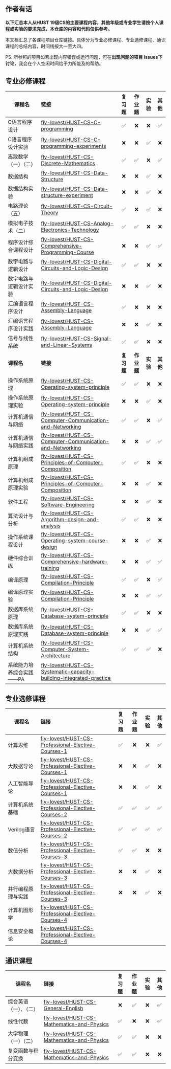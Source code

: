 ## 作者有话

**以下汇总本人从HUST 19级CS的主要课程内容，其他年级或专业学生请按个人课程或实验的要求完成，本仓库的内容和代码仅供参考。**

本文档汇总了各课程项目仓库链接。具体分为专业必修课程、专业选修课程、通识课程的总结内容，时间线按大一至大四。

PS. 所参照的项目如若出现内容错误或运行问题，可在**出现问题的项目 Issues下讨论**，我会在个人空闲时间给予力所能及的帮助。

## 专业必修课程

| 课程名                   | 链接                                                         |   复习题   |   作业题   |   实验   |   其他   |
| ------------------------ | :----------------------------------------------------------- | :--------: | :--------: | :------: | :------: |
| C语言程序设计            | [fly-lovest/HUST-CS-C-programming](https://github.com/fly-lovest/HUST-CS-C-programming) |     ✅      |     ❌      |    ❌     |    ✅     |
| C语言程序设计实验        | [fly-lovest/HUST-CS-C-programming-experiments](https://github.com/fly-lovest/HUST-CS-C-programming-experiments) |     ❌      |     ❌      |    ✅     |    ❌     |
| 离散数学（一）（二）     | [fly-lovest/HUST-CS-Discrete-Mathematics](https://github.com/fly-lovest/HUST-CS-Discrete-Mathematics) |     ✅      |     ✅      |    ❌     |    ✅     |
| 数据结构                 | [fly-lovest/HUST-CS-Data-Structure](https://github.com/fly-lovest/HUST-CS-Data-Structure) |     ❌      |     ❌      |    ✅     |    ❌     |
| 数据结构实验             | [fly-lovest/HUST-CS-Data-structure-experiment](https://github.com/fly-lovest/HUST-CS-Data-structure-experiment) |     ❌      |     ❌      |    ✅     |    ❌     |
| 电路理论（五）           | [fly-lovest/HUST-CS-Circuit-Theory](https://github.com/fly-lovest/HUST-CS-Circuit-Theory) |     ✅      |     ❌      |    ✅     |    ❌     |
| 模拟电子技术（二）       | [fly-lovest/HUST-CS-Analog-Electronics-Technology](https://github.com/fly-lovest/HUST-CS-Analog-Electronics-Technology) |     ✅      |     ✅      |    ❌     |    ❌     |
| 程序设计综合课程设计     | [fly-lovest/HUST-CS-Comprehensive-Programming-Course](https://github.com/fly-lovest/HUST-CS-Comprehensive-Programming-Course) |     ❌      |     ❌      |    ✅     |    ✅     |
| 数字电路与逻辑设计       | [fly-lovest/HUST-CS-Digital-Circuits-and-Logic-Design](https://github.com/fly-lovest/HUST-CS-Digital-Circuits-and-Logic-Design) |     ✅      |     ✅      |    ❌     |    ❌     |
| 数字电路与逻辑设计实验   | [fly-lovest/HUST-CS-Digital-Circuits-and-Logic-Design](https://github.com/fly-lovest/HUST-CS-Digital-Circuits-and-Logic-Design) |     ❌      |     ❌      |    ✅     |    ❌     |
| 汇编语言程序设计         | [fly-lovest/HUST-CS-Assembly-Language](https://github.com/fly-lovest/HUST-CS-Assembly-Language) |     ✅      |     ❌      |    ❌     |    ❌     |
| 汇编语言程序设计实践     | [fly-lovest/HUST-CS-Assembly-Language](https://github.com/fly-lovest/HUST-CS-Assembly-Language) |     ❌      |     ❌      |    ✅     |    ❌     |
| 信号与线性系统           | [fly-lovest/HUST-CS-Signal-and-Linear-Systems](https://github.com/fly-lovest/HUST-CS-Signal-and-Linear-Systems) |     ✅      |     ✅      |    ❌     |    ❌     |
| **课程名**               | **链接**                                                     | **复习题** | **作业题** | **实验** | **其他** |
| 操作系统原理             | [fly-lovest/HUST-CS-Operating-system-principle](https://github.com/fly-lovest/HUST-CS-Operating-system-principle) |     ✅      |     ✅      |    ❌     |    ❌     |
| 操作系统原理实验         | [fly-lovest/HUST-CS-Operating-system-principle](https://github.com/fly-lovest/HUST-CS-Operating-system-principle) |     ❌      |     ❌      |    ✅     |    ❌     |
| 计算机通信与网络         | [fly-lovest/HUST-CS-Computer-Communication-and-Networking](https://github.com/fly-lovest/HUST-CS-Computer-Communication-and-Networking) |     ✅      |     ✅      |    ❌     |    ✅     |
| 计算机通信与网络实践     | [fly-lovest/HUST-CS-Computer-Communication-and-Networking](https://github.com/fly-lovest/HUST-CS-Computer-Communication-and-Networking) |     ❌      |     ❌      |    ✅     |    ✅     |
| 计算机组成原理           | [fly-lovest/HUST-CS-Principles-of-Computer-Composition](https://github.com/fly-lovest/HUST-CS-Principles-of-Computer-Composition) |     ✅      |     ✅      |    ❌     |    ❌     |
| 计算机组成原理实验       | [fly-lovest/HUST-CS-Principles-of-Computer-Composition](https://github.com/fly-lovest/HUST-CS-Principles-of-Computer-Composition) |     ❌      |     ❌      |    ✅     |    ❌     |
| 软件工程                 | [fly-lovest/HUST-CS-Software-Engineering](https://github.com/fly-lovest/HUST-CS-Software-Engineering) |     ❌      |     ❌      |    ✅     |    ❌     |
| 算法设计与分析           | [fly-lovest/HUST-CS-Algorithm-design-and-analysis](https://github.com/fly-lovest/HUST-CS-Algorithm-design-and-analysis) |     ✅      |     ✅      |    ❌     |    ❌     |
| 操作系统课程设计         | [fly-lovest/HUST-CS-Operating-system-course-design](https://github.com/fly-lovest/HUST-CS-Operating-system-course-design) |     ❌      |     ❌      |    ✅     |    ❌     |
| 硬件综合训练             | [fly-lovest/HUST-CS-Comprehensive-hardware-training](https://github.com/fly-lovest/HUST-CS-Comprehensive-hardware-training) |     ❌      |     ❌      |    ✅     |    ✅     |
| 编译原理                 | [fly-lovest/HUST-CS-Compilation-Principle](https://github.com/fly-lovest/HUST-CS-Compilation-Principle) |     ✅      |     ✅      |    ❌     |    ✅     |
| 编译原理实验             | [fly-lovest/HUST-CS-Compilation-Principle](https://github.com/fly-lovest/HUST-CS-Compilation-Principle) |     ❌      |     ❌      |    ✅     |    ✅     |
| 数据库系统原理           | [fly-lovest/HUST-CS-Database-system-principle](https://github.com/fly-lovest/HUST-CS-Database-system-principle) |     ✅      |     ✅      |    ❌     |    ❌     |
| 数据库系统原理实践       | [fly-lovest/HUST-CS-Database-system-principle](https://github.com/fly-lovest/HUST-CS-Database-system-principle) |     ❌      |     ❌      |    ✅     |    ✅     |
| 计算机系统结构           | [fly-lovest/HUST-CS-Computer-System-Architecture](https://github.com/fly-lovest/HUST-CS-Computer-System-Architecture) |     ✅      |     ✅      |    ✅     |    ❌     |
| 系统能力培养综合实践——PA | [fly-lovest/HUST-CS-Systematic-capacity-building-integrated-practice](https://github.com/fly-lovest/HUST-CS-Systematic-capacity-building-integrated-practice) |            |            |          |          |





## 专业选修课程


| 课程名             | 链接                                                         | 复习题 | 作业题 | 实验 | 其他 |
| ------------------------ | :----------------------------------------------------------- | :--------: | :--------: | :------: | :------: |
| 计算思维           | [fly-lovest/HUST-CS-Professional-Elective-Courses-1](https://github.com/fly-lovest/HUST-CS-Professional-Elective-Courses-1) |   ✅    |   ❌    |  ❌   |  ✅   |
| 大数据导论         | [fly-lovest/HUST-CS-Professional-Elective-Courses-1](https://github.com/fly-lovest/HUST-CS-Professional-Elective-Courses-1) |   ❌    |   ❌    |  ✅   |  ❌   |
| 人工智能导论       | [fly-lovest/HUST-CS-Professional-Elective-Courses-1](https://github.com/fly-lovest/HUST-CS-Professional-Elective-Courses-1) |   ❌    |   ❌    |  ✅   |  ❌   |
| 计算机系统基础     | [fly-lovest/HUST-CS-Professional-Elective-Courses-2](https://github.com/fly-lovest/HUST-CS-Professional-Elective-Courses-2) |   ✅    |   ✅    |  ✅   |  ✅   |
| Verilog语言        | [fly-lovest/HUST-CS-Professional-Elective-Courses-2](https://github.com/fly-lovest/HUST-CS-Professional-Elective-Courses-2) |   ✅    |   ✅    |  ✅   |  ✅   |
| 数值分析           | [fly-lovest/HUST-CS-Professional-Elective-Courses-3](https://github.com/fly-lovest/HUST-CS-Professional-Elective-Courses-3) |   ✅    |   ✅    |  ❌   |  ❌   |
| 大数据分析         | [fly-lovest/HUST-CS-Professional-Elective-Courses-3](https://github.com/fly-lovest/HUST-CS-Professional-Elective-Courses-3) |   ❌    |   ❌    |  ✅   |  ❌   |
| 并行编程原理与实践 | [fly-lovest/HUST-CS-Professional-Elective-Courses-3](https://github.com/fly-lovest/HUST-CS-Professional-Elective-Courses-3) |   ❌    |   ❌    |  ✅   |  ❌   |
| 计算机图形学       | [fly-lovest/HUST-CS-Professional-Elective-Courses-4](https://github.com/fly-lovest/HUST-CS-Professional-Elective-Courses-4) |        |        |      |      |
| 信息安全概论       | [fly-lovest/HUST-CS-Professional-Elective-Courses-4](https://github.com/fly-lovest/HUST-CS-Professional-Elective-Courses-4) |        |        |      |      |




## 通识课程

| 课程名                 | 链接                                                         | 复习题 | 作业题 | 实验 | 其他 |
| ------------------------ | :----------------------------------------------------------- | :--------: | :--------: | :------: | :------: |
| 综合英语（一）、（二） | [fly-lovest/HUST-CS-General-English](https://github.com/fly-lovest/HUST-CS-General-English) |   ❌    |   ✅    |  ❌   |  ✅   |
| 线性代数               | [fly-lovest/HUST-CS-Mathematics-and-Physics](https://github.com/fly-lovest/HUST-CS-Mathematics-and-Physics) |   ✅    |   ❌    |  ❌   |  ✅   |
| 大学物理（一）（二）   | [fly-lovest/HUST-CS-Mathematics-and-Physics](https://github.com/fly-lovest/HUST-CS-Mathematics-and-Physics) |   ✅    |   ✅    |  ❌   |  ❌   |
| 复变函数与积分变换     | [fly-lovest/HUST-CS-Mathematics-and-Physics](https://github.com/fly-lovest/HUST-CS-Mathematics-and-Physics) |   ✅    |   ✅    |  ❌   |  ❌   |







